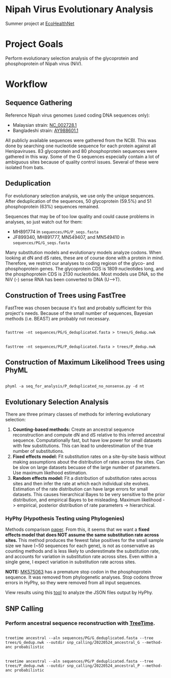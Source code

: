 # Nipah Virus Evolutionary Analysis

Summer project at <a href="https://www.ecohealthalliance.org/program/ecohealthnet" target="_blank">EcoHealthNet</a>

# Project Goals

Perform evolutionary selection analysis of the glycoprotein and phosphoprotein of Nipah virus (NiV). 

# Workflow

## Sequence Gathering

Reference Nipah virus genomes (used coding DNA sequences only):

<ul>
  <li>Malaysian strain: <a href="https://www.ncbi.nlm.nih.gov/nuccore/NC_002728.1" target="_blank">NC_002728.1</a></li>
  <li>Bangladeshi strain: <a href="https://www.ncbi.nlm.nih.gov/nuccore/AY988601.1" target="_blank">AY988601.1</a></li>
</ul>

All publicly available sequences were gathered from the NCBI. This was done by searching one nucleotide sequence for each protein against all Henipaviruses. 83 glycoprotein and 80 phosphoprotein sequences were gathered in this way. Some of the G sequences especially contain a lot of ambiguous sites because of quality control issues. Several of these were isolated from bats.

<!-- After removing extremely low-quality sequences (too many ambiguous nucleotides due to quality control issues, prevents alignment to the reference sequences), there were 79 glycoprotein and 79 phosphoprotein sequences (76/79 are from the same isolates).
 -->
 
## Deduplication

For evolutionary selection analysis, we use only the unique sequences. After deduplication of the sequences, 50 glycoprotein (59.5%) and 51 phosphoprotein (63%) sequences remained. 

Sequences that may be of too low quality and could cause problems in analyses, so just watch out for them:

<ul>
  <li>MH891774 in <code>sequences/PG/P_seqs.fasta</code></li>
  <li>JF899340, MH891777, MN549407, and MN549410 in <code>sequences/PG/G_seqs.fasta</code></li>
</ul>

Many substitution models and evolutionary models analyze codons. When looking at dN and dS rates, these are of course done with a protein in mind. Therefore, we restrict our analyses to coding regiosn of the glyco- and phosphoprotein genes. The glycoprotein CDS is 1809 nucleotides long, and the phosphoprotein CDS is 2130 nucleotides. Most models use DNA, so the NiV (-) sense RNA has been converted to DNA (U-->T). 

## Construction of Trees using FastTree

FastTree was chosen because it's fast and probably sufficient for this project's needs. Because of the small number of sequences, Bayesian methods (i.e. BEAST) are probably not necessary. 

<code>
fasttree -nt sequences/PG/G_deduplicated.fasta > trees/G_dedup.nwk
</code>    

<br>

<code>
fasttree -nt sequences/PG/P_deduplicated.fasta > trees/P_dedup.nwk
</code>

## Construction of Maximum Likelihood Trees using PhyML

<code>
phyml -a seq_for_analysis/P_deduplicated_no_nonsense.py -d nt
</code>

## Evolutionary Selection Analysis

There are three primary classes of methods for inferring evolutionary selection:

1. <b>Counting-based methods:</b> Create an ancestral sequence reconstruction and compute dN and dS relative to this inferred ancestral sequence. Computationally fast, but have low power for small datasets with few substitutions. This can lead to underestimation of the true number of substitutions.
2. <b>Fixed effects model:</b> Fit substitution rates on a site-by-site basis without making assumptions about the distribution of rates across the sites. Can be slow on large datasets becuase of the large number of parameters. Use maximum likelhood estimation.
3. <b>Random effects model:</b> Fit a distribution of substitution rates across sites and then infer the rate at which each individual site evolves. Estimation of the rate distribution can have large errors for small datasets. This causes hierarchical Bayes to be very sensitive to the prior distribution, and empirical Bayes to be misleading. Maximum likelihood -> empirical, posterior distribution of rate parameters -> hierarchical. 

### HyPhy (Hypothesis Testing using Phylogenies)

Methods comparison <a href="https://academic.oup.com/mbe/article/22/5/1208/1066893" target="_blank">paper</a>. From this, it seems that we want a <b>fixed effects model that does NOT assume the same substitution rate across sites. </b> This method produces the fewest false positives for the small sample size we have (~50 sequences for each gene), is not as conservative as counting methods and is less likely to underestimate the substitution rate, and accounts for variation in substitution rate across sites. Even within a single gene, I expect variation in substitution rate across sites. 

<b>NOTE:</b> <a href="https://www.ncbi.nlm.nih.gov/nuccore/MK575063" target="_blank">MK575063</a> has a premature stop codon in the phosphoprotein sequence. It was removed from phylogenetic analyses. Stop codons throw errors in HyPhy, so they were removed from all input sequences.

View results using this <a href="http://vision.hyphy.org" target="_blank">tool</a> to analyze the JSON files output by HyPhy.

## SNP Calling

### Perform ancestral sequence reconstruction with <a href="https://github.com/neherlab/treetime" target="_blank">TreeTime</a>. 

<code>
treetime ancestral --aln sequences/PG/G_deduplicated.fasta --tree trees/G_dedup.nwk --outdir snp_calling/20220524_ancestral_G --method-anc probabilistic
</code>

<br>

<code>
treetime ancestral --aln sequences/PG/P_deduplicated.fasta --tree trees/P_dedup.nwk --outdir snp_calling/20220524_ancestral_P --method-anc probabilistic
</code>
